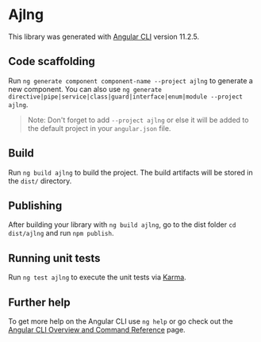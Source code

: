 # Ajlng

This library was generated with [Angular CLI](https://github.com/angular/angular-cli) version 11.2.5.

## Code scaffolding

Run `ng generate component component-name --project ajlng` to generate a new component. You can also use `ng generate directive|pipe|service|class|guard|interface|enum|module --project ajlng`.
> Note: Don't forget to add `--project ajlng` or else it will be added to the default project in your `angular.json` file. 

## Build

Run `ng build ajlng` to build the project. The build artifacts will be stored in the `dist/` directory.

## Publishing

After building your library with `ng build ajlng`, go to the dist folder `cd dist/ajlng` and run `npm publish`.

## Running unit tests

Run `ng test ajlng` to execute the unit tests via [Karma](https://karma-runner.github.io).

## Further help

To get more help on the Angular CLI use `ng help` or go check out the [Angular CLI Overview and Command Reference](https://angular.io/cli) page.
